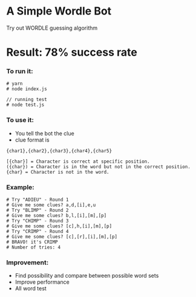 # A Simple Wordle Bot
Try out WORDLE guessing algorithm

# Result: 78% success rate

### To run it:
``` 
# yarn
# node index.js

// running test
# node test.js
```

### To use it:
- You tell the bot the clue
- clue format is

`{char1},{char2},{char3},{char4},{char5}`

```
[{char}] = Character is correct at specific position.
({char}) = Character is in the word but not in the correct position.
{char} = Character is not in the word.
```

### Example:
```
# Try "ADIEU" - Round 1
# Give me some clues? a,d,[i],e,u
# Try "BLIMP" - Round 2
# Give me some clues? b,l,[i],[m],[p]
# Try "CHIMP" - Round 3
# Give me some clues? [c],h,[i],[m],[p]
# Try "CRIMP" - Round 4
# Give me some clues? [c],[r],[i],[m],[p]
# BRAVO! it's CRIMP
# Number of tries: 4
```

### Improvement:
- Find possibility and compare between possible word sets
- Improve performance
- All word test
